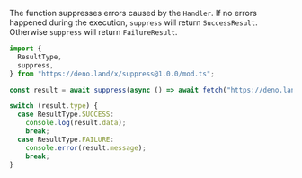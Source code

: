 The function suppresses errors caused by the `Handler`. If no errors happened
during the execution, `suppress` will return `SuccessResult`. Otherwise
`suppress` will return `FailureResult`.

```ts
import {
  ResultType,
  suppress,
} from "https://deno.land/x/suppress@1.0.0/mod.ts";

const result = await suppress(async () => await fetch("https://deno.land/"));

switch (result.type) {
  case ResultType.SUCCESS:
    console.log(result.data);
    break;
  case ResultType.FAILURE:
    console.error(result.message);
    break;
}
```
